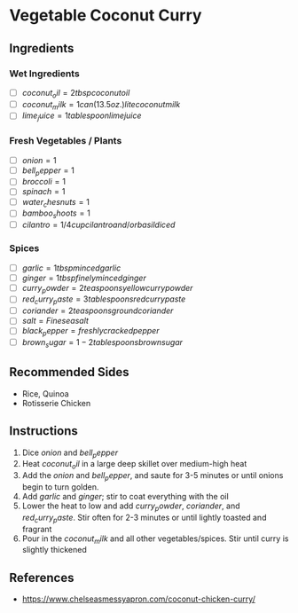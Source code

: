 # Vegetable Coconut Curry

## Ingredients
### Wet Ingredients
- [ ] $coconut_oil = 2tbsp coconut oil$
- [ ] $coconut_milk = 1 can (13.5 oz.) lite coconut milk$
- [ ] $lime_juice = 1 tablespoon lime juice$

### Fresh Vegetables / Plants
- [ ] $onion = 1$
- [ ] $bell_pepper = 1$
- [ ] $broccoli = 1$ 
- [ ] $spinach = 1$ 
- [ ] $water_chesnuts = 1$
- [ ] $bamboo_shoots = 1$
- [ ] $cilantro = 1/4 cup cilantro and/or basil diced$

### Spices
- [ ] $garlic = 1tbsp minced garlic$
- [ ] $ginger = 1tbsp finely minced ginger$
- [ ] $curry_powder = 2 teaspoons yellow curry powder$
- [ ] $red_curry_paste = 3 tablespoons red curry paste$
- [ ] $coriander = 2 teaspoons ground coriander$
- [ ] $salt = Fine sea salt$
- [ ] $black_pepper = freshly cracked pepper$
- [ ] $brown_sugar = 1-2 tablespoons brown sugar$

## Recommended Sides
- Rice, Quinoa
- Rotisserie Chicken

## Instructions
1. Dice $onion$ and $bell_pepper$
2. Heat $coconut_oil$ in a large deep skillet over medium-high heat
3. Add the $onion$ and $bell_pepper$, and saute for 3-5 minutes or until onions begin to turn golden. 
4. Add $garlic$ and $ginger$; stir to coat everything with the oil
5. Lower the heat to low and add $curry_powder$, $coriander$, and $red_curry_paste$. Stir often for 2-3 minutes or until lightly toasted and fragrant
6. Pour in the $coconut_milk$ and all other vegetables/spices. Stir until curry is slightly thickened

## References
- https://www.chelseasmessyapron.com/coconut-chicken-curry/